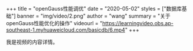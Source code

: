 +++
title = "openGauss性能调优"
date = "2020-05-02"
styles = ["数据库基础"]
banner = "img/video/2.png"
author = "wang"
summary = "关于openGauss性能优化的操作"
videourl = "https://learningvideo.obs.ap-southeast-1.myhuaweicloud.com/basicdb/6.mp4"
+++

我是视频的内容详情。